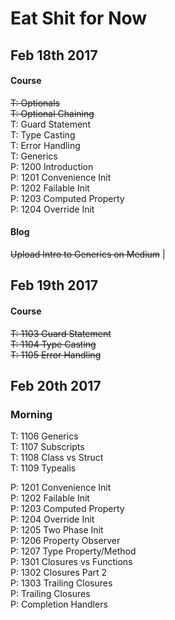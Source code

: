 # Eat Shit for Now

## Feb 18th 2017

#### Course
 ~~T: Optionals~~  <br>
 ~~T: Optional Chaining~~ <br>
T: Guard Statement <br>
T: Type Casting <br>
T: Error Handling <br>
T: Generics <br>
P: 1200 Introduction <br>
P: 1201 Convenience Init <br>
P: 1202 Failable Init <br>
P: 1203 Computed Property <br>
P: 1204 Override Init

#### Blog
  ~~Upload Intro to Generics on Medium~~ |

## Feb 19th 2017

#### Course
~~T: 1103 Guard Statement~~ <br>
~~T: 1104 Type Casting~~ <br>
~~T: 1105 Error Handling~~ <br>


## Feb 20th 2017
### Morning
T: 1106 Generics <br>
T: 1107 Subscripts <br>
T: 1108 Class vs Struct <br>
T: 1109 Typealis <br>

P: 1201 Convenience Init <br>
P: 1202 Failable Init <br>
P: 1203 Computed Property <br>
P: 1204 Override Init <br>
P: 1205 Two Phase Init <br>
P: 1206 Property Observer <br>
P: 1207 Type Property/Method <br>
P: 1301 Closures vs Functions <br>
P: 1302 Closures Part 2 <br>
P: 1303 Trailing Closures <br>
P: Trailing Closures <br>
P: Completion Handlers
